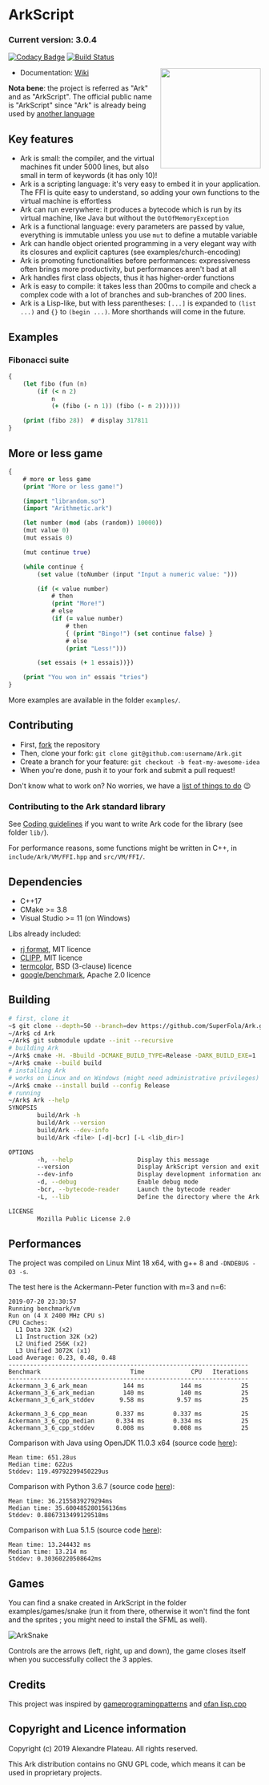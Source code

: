 # ArkScript
### Current version: 3.0.4

[![Codacy Badge](https://api.codacy.com/project/badge/Grade/fd5900d08a97487486c43079c06e19ce)](https://app.codacy.com/app/folaefolc/Ark?utm_source=github.com&utm_medium=referral&utm_content=SuperFola/Ark&utm_campaign=Badge_Grade_Settings)
[![Build Status](https://travis-ci.org/SuperFola/Ark.svg?branch=rework)](https://travis-ci.org/SuperFola/Ark)

<img align="right" src="images/Ark.png" width=200px>

* Documentation: [Wiki](https://github.com/SuperFola/Ark/wiki)

**Nota bene**: the project is referred as "Ark" and as "ArkScript". The official public name is "ArkScript" since "Ark" is already being used by [another language](https://github.com/ark-lang/ark)

## Key features

* Ark is small: the compiler, and the virtual machines fit under 5000 lines, but also small in term of keywords (it has only 10)!
* Ark is a scripting language: it's very easy to embed it in your application. The FFI is quite easy to understand, so adding your own functions to the virtual machine is effortless
* Ark can run everywhere: it produces a bytecode which is run by its virtual machine, like Java but without the `OutOfMemoryException`
* Ark is a functional language: every parameters are passed by value, everything is immutable unless you use `mut` to define a mutable variable
* Ark can handle object oriented programming in a very elegant way with its closures and explicit captures (see examples/church-encoding)
* Ark is promoting functionalities before performances: expressiveness often brings more productivity, but performances aren't bad at all
* Ark handles first class objects, thus it has higher-order functions
* Ark is easy to compile: it takes less than 200ms to compile and check a complex code with a lot of branches and sub-branches of 200 lines.
* Ark is a Lisp-like, but with less parentheses: `[...]` is expanded to `(list ...)` and `{}` to `(begin ...)`. More shorthands will come in the future.

## Examples

### Fibonacci suite

```clojure
{
    (let fibo (fun (n)
        (if (< n 2)
            n
            (+ (fibo (- n 1)) (fibo (- n 2))))))

    (print (fibo 28))  # display 317811
}
```

## More or less game

```clojure
{
    # more or less game
    (print "More or less game!")

    (import "librandom.so")
    (import "Arithmetic.ark")

    (let number (mod (abs (random)) 10000))
    (mut value 0)
    (mut essais 0)

    (mut continue true)

    (while continue {
        (set value (toNumber (input "Input a numeric value: ")))

        (if (< value number)
            # then
            (print "More!")
            # else
            (if (= value number)
                # then
                { (print "Bingo!") (set continue false) }
                # else
                (print "Less!")))

        (set essais (+ 1 essais))})

    (print "You won in" essais "tries")
}
```

More examples are available in the folder `examples/`.

## Contributing

* First, [fork](https://github.com/SuperFola/Ark/fork) the repository
* Then, clone your fork: `git clone git@github.com:username/Ark.git`
* Create a branch for your feature: `git checkout -b feat-my-awesome-idea`
* When you're done, push it to your fork and submit a pull request!

Don't know what to work on? No worries, we have a [list of things to do](https://github.com/SuperFola/Ark/projects) :wink:

### Contributing to the Ark standard library

See [Coding guidelines](https://github.com/SuperFola/Ark/wiki/Coding-guidelines#coding-in-ark) if you want to write Ark code for the library (see folder `lib/`).

For performance reasons, some functions might be written in C++, in `include/Ark/VM/FFI.hpp` and `src/VM/FFI/`.

## Dependencies

* C++17
* CMake >= 3.8
* Visual Studio >= 11 (on Windows)

Libs already included:
* [rj format](https://github.com/ryjen/format), MIT licence
* [CLIPP](https://github.com/muellan/clipp), MIT licence
* [termcolor](https://github.com/ikalnytskyi/termcolor), BSD (3-clause) licence
* [google/benchmark](https://github.com/google/benchmark), Apache 2.0 licence

## Building

```bash
# first, clone it
~$ git clone --depth=50 --branch=dev https://github.com/SuperFola/Ark.git
~/Ark$ cd Ark
~/Ark$ git submodule update --init --recursive
# building Ark
~/Ark$ cmake -H. -Bbuild -DCMAKE_BUILD_TYPE=Release -DARK_BUILD_EXE=1
~/Ark$ cmake --build build
# installing Ark
# works on Linux and on Windows (might need administrative privileges)
~/Ark$ cmake --install build --config Release
# running
~/Ark$ Ark --help
SYNOPSIS
        build/Ark -h
        build/Ark --version
        build/Ark --dev-info
        build/Ark <file> [-d|-bcr] [-L <lib_dir>]

OPTIONS
        -h, --help                  Display this message
        --version                   Display ArkScript version and exit
        --dev-info                  Display development information and exit
        -d, --debug                 Enable debug mode
        -bcr, --bytecode-reader     Launch the bytecode reader
        -L, --lib                   Define the directory where the Ark standard library is

LICENSE
        Mozilla Public License 2.0
```

## Performances

The project was compiled on Linux Mint 18 x64, with g++ 8 and `-DNDEBUG -O3 -s`.

The test here is the Ackermann-Peter function with m=3 and n=6:

```
2019-07-20 23:30:57
Running benchmark/vm
Run on (4 X 2400 MHz CPU s)
CPU Caches:
  L1 Data 32K (x2)
  L1 Instruction 32K (x2)
  L2 Unified 256K (x2)
  L3 Unified 3072K (x1)
Load Average: 0.23, 0.48, 0.48
-------------------------------------------------------------------
Benchmark                         Time             CPU   Iterations
-------------------------------------------------------------------
Ackermann_3_6_ark_mean          144 ms          144 ms           25
Ackermann_3_6_ark_median        140 ms          140 ms           25
Ackermann_3_6_ark_stddev       9.58 ms         9.57 ms           25

Ackermann_3_6_cpp_mean        0.337 ms        0.337 ms           25
Ackermann_3_6_cpp_median      0.334 ms        0.334 ms           25
Ackermann_3_6_cpp_stddev      0.008 ms        0.008 ms           25
```

Comparison with Java using OpenJDK 11.0.3 x64 (source code [here](benchmarks/Ackermann.java)):
```
Mean time: 651.28us
Median time: 622us
Stddev: 119.49792299450229us
```

Comparison with Python 3.6.7 (source code [here](benchmarks/ackermann.py)):
```
Mean time: 36.2155839279294ms
Median time: 35.600485280156136ms
Stddev: 0.8867313499129518ms
```

Comparison with Lua 5.1.5 (source code [here](benchmarks/ackermann.lua)):
```
Mean time: 13.244432 ms
Median time: 13.214 ms
Stddev: 0.30360220508642ms
```

## Games

You can find a snake created in ArkScript in the folder examples/games/snake (run it from there, otherwise it won't find the font and the sprites ; you might need to install the SFML as well).

![ArkSnake](images/ArkSnake.png)

Controls are the arrows (left, right, up and down), the game closes itself when you successfully collect the 3 apples.

## Credits

This project was inspired by [gameprogramingpatterns](http://gameprogrammingpatterns.com/bytecode.html) and [ofan lisp.cpp](https://gist.github.com/ofan/721464)

## Copyright and Licence information

Copyright (c) 2019 Alexandre Plateau. All rights reserved.

This Ark distribution contains no GNU GPL code, which means it can be used in proprietary projects.
